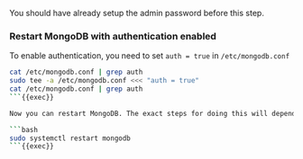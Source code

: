 You should have already setup the admin password before this step.

### Restart MongoDB with authentication enabled
To enable authentication, you need to set `auth = true` in `/etc/mongodb.conf`
```bash
cat /etc/mongodb.conf | grep auth
sudo tee -a /etc/mongodb.conf <<< "auth = true"
cat /etc/mongodb.conf | grep auth
```{{exec}}

Now you can restart MongoDB. The exact steps for doing this will depend on your operating system and how you installed MongoDB. For example, on killercoda here (the Linux systems uses systemd), you can use the following command:

```bash
sudo systemctl restart mongodb
```{{exec}}
